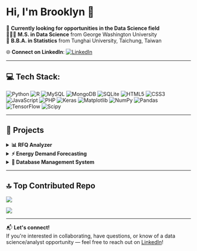 # Hi, I'm Brooklyn 👋
💭 **Currently looking for opportunities in the Data Science field**<br>
👩🏻‍💻 **M.S. in Data Science** from George Washington University<br>
📖 **B.B.A. in Statistics** from Tunghai University, Taichung, Taiwan<br>

🌐 **Connect on LinkedIn**:   [![LinkedIn](https://img.shields.io/badge/LinkedIn-%230077B5.svg?logo=linkedin&logoColor=white)](https://www.linkedin.com/in/brooklyn-chen)

---

## 💻 Tech Stack:
![Python](https://img.shields.io/badge/python-3670A0?style=for-the-badge&logo=python&logoColor=ffdd54) ![R](https://img.shields.io/badge/r-%23276DC3.svg?style=for-the-badge&logo=r&logoColor=white) ![MySQL](https://img.shields.io/badge/mysql-%2300000f.svg?style=for-the-badge&logo=mysql&logoColor=white) ![MongoDB](https://img.shields.io/badge/MongoDB-%234ea94b.svg?style=for-the-badge&logo=mongodb&logoColor=white) ![SQLite](https://img.shields.io/badge/sqlite-%2307405e.svg?style=for-the-badge&logo=sqlite&logoColor=white) ![HTML5](https://img.shields.io/badge/html5-%23E34F26.svg?style=for-the-badge&logo=html5&logoColor=white) ![CSS3](https://img.shields.io/badge/css3-%231572B6.svg?style=for-the-badge&logo=css3&logoColor=white) ![JavaScript](https://img.shields.io/badge/javascript-%23323330.svg?style=for-the-badge&logo=javascript&logoColor=%23F7DF1E) ![PHP](https://img.shields.io/badge/php-%23777BB4.svg?style=for-the-badge&logo=php&logoColor=white)  ![Keras](https://img.shields.io/badge/Keras-%23D00000.svg?style=for-the-badge&logo=Keras&logoColor=white) ![Matplotlib](https://img.shields.io/badge/Matplotlib-%23ffffff.svg?style=for-the-badge&logo=Matplotlib&logoColor=black) ![NumPy](https://img.shields.io/badge/numpy-%23013243.svg?style=for-the-badge&logo=numpy&logoColor=white) ![Pandas](https://img.shields.io/badge/pandas-%23150458.svg?style=for-the-badge&logo=pandas&logoColor=white) ![TensorFlow](https://img.shields.io/badge/TensorFlow-%23FF6F00.svg?style=for-the-badge&logo=TensorFlow&logoColor=white) ![Scipy](https://img.shields.io/badge/SciPy-%230C55A5.svg?style=for-the-badge&logo=scipy&logoColor=%white)

---

## 🚀 Projects

<details>
  <summary><strong>📊 RFQ Analyzer</strong></summary>
  <ul>
    <li> Built with Python, Power BI, and machine learning</li>
    <li> Automates and enhances analysis of RFQ (Request For Quotation) data</li>
    <li> Predicts win probability and delivers interactive dashboards & Excel reports</li>
  </ul>
</details>

<details>
  <summary><strong>⚡️ Energy Demand Forecasting</strong></summary>
  <ul>
    <li> Forecasted energy demand (kW) based on KWh, kVARh, and kVAR</li>
    <li> Applied and evaluated various predictive models</li>
    <li> Developed an optimized forecasting pipeline</li>
  </ul>
</details>

<details>
  <summary><strong>💾 Database Management System</strong></summary>
  <ul>
    <li> <a href="https://www.youtube.com/watch?v=KK2JMGjyQ0c" target="_blank">Watch Project Video</a></li>
    <li> Built a database management system with PHP, R Studio, MySQL, HTML, and CSS</li>
    <li> Demonstrated schema design, querying, and data visualization</li>
  </ul>
</details>

---

## 🔝 Top Contributed Repo
![](https://github-contributor-stats.vercel.app/api?username=BrooklynChen&limit=5&theme=react&combine_all_yearly_contributions=true)

[![](https://visitcount.itsvg.in/api?id=BrooklynChen&icon=0&color=1)](https://visitcount.itsvg.in)

---

📬 **Let's connect!**  
If you're interested in collaborating, have questions, or know of a data science/analyst opportunity — feel free to reach out on [LinkedIn](https://www.linkedin.com/in/brooklyn-chen)!

<!-- Proudly created with GPRM ( https://gprm.itsvg.in ) -->
